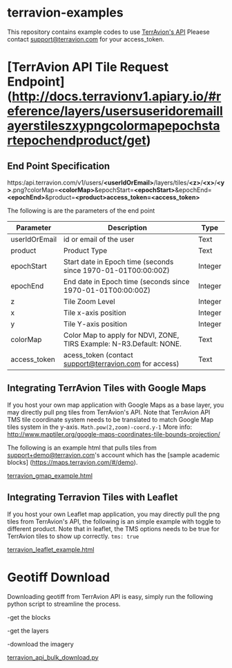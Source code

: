 # terravion-examples

This repository contains example codes to use [TerrAvion's API](http://docs.terravionv1.apiary.io/#)
Pleaese contact support@terravion.com for your access_token.

[TerrAvion API Tile Request Endpoint] (http://docs.terravionv1.apiary.io/#reference/layers/usersuseridoremaillayerstileszxypngcolormapepochstartepochendproduct/get)
====================
End Point Specification 
-------------------
https:/api.terravion.com/v1/users/**\<userIdOrEmail\>**/layers/tiles/**\<z\>**/**\<x\>**/**\<y\>**.png?colorMap=**\<colorMap\>**&epochStart=**\<epochStart\>**&epochEnd=**\<epochEnd\>**&product=**\<product\>**access_token=**\<access_token\>**

The following is are the parameters of the end point 

Parameter| Description | Type 
--- | --- | ---
userIdOrEmail | id or email of the user | Text 
product| Product Type | Text
epochStart| Start date in Epoch time (seconds since 1970-01-01T00:00:00Z) | Integer
epochEnd| End date in Epoch time (seconds since 1970-01-01T00:00:00Z) | Integer
z| Tile Zoom Level | Integer
x| Tile x-axis position | Integer
y| Tile Y-axis position | Integer 
colorMap| Color Map to apply for NDVI, ZONE, TIRS Example: N-R3.Default: NONE. | Text 
access_token| acess_token (contact support@terravion.com for access) |Text

Integrating TerrAvion Tiles with Google Maps 
--------------------
If you host your own map application with Google Maps as a base layer, you may directly pull png tiles from TerrAvion's API. Note that TerrAvion API TMS tile coordinate system needs to be translated to match Google Map tiles system in the y-axis. `Math.pow(2,zoom)-coord.y-1` More info: http://www.maptiler.org/google-maps-coordinates-tile-bounds-projection/

The following is an example html that pulls tiles from support+demo@terravion.com's account which has the [sample academic blocks] (https://maps.terravion.com/#/demo). 

[terravion_gmap_example.html](https://github.com/terravion/terravion-examples/blob/master/terravion_gmap_example.html)

Integrating Terravion Tiles with Leaflet 
--------------------
If you host your own Leaflet map application, you may directly pull the png tiles from TerrAvion's API, the following is an simple example with toggle to different product. Note that in leaflet, the TMS options needs to be true for TerrAvion tiles to show up correctly. `tms: true`

[terravion_leaflet_example.html](https://github.com/terravion/terravion-examples/blob/master/terravion_leaflet_example.html)

Geotiff Download 
====================
Downloading geotiff from TerrAvion API is easy, simply run the following python script to streamline the process.

-get the blocks 

-get the layers 

-download the imagery 

[terravion_api_bulk_download.py](https://github.com/terravion/terravion-examples/blob/master/terravion_api_bulk_download.py)
